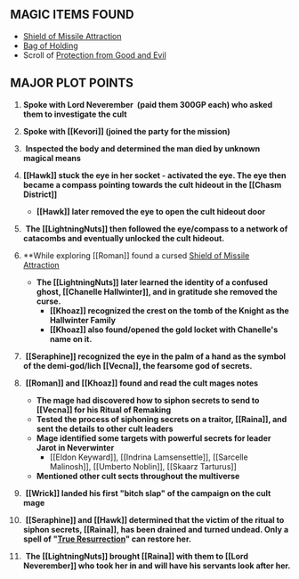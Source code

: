 ## MAGIC ITEMS FOUND
- [Shield of Missile Attraction](https://www.dndbeyond.com/magic-items/9814085-shield-of-missile-attraction-uncursed)
- [Bag of Holding](https://www.dndbeyond.com/magic-items/9228356-bag-of-holding)
- Scroll of [Protection from Good and Evil](https://www.dndbeyond.com/spells/2618912-protection-from-evil-and-good)

## MAJOR PLOT POINTS
1. **Spoke with Lord Neverember  (paid them 300GP each) who asked them to investigate the cult**

 2.  **Spoke with [[Kevori]] (joined the party for the mission)**

3.  **Inspected the body and determined the man died by unknown magical means**

4.  **[[Hawk]] stuck the eye in her socket - activated the eye. The eye then became a compass pointing towards the cult hideout in the [[Chasm District]]**
	- **[[Hawk]] later removed the eye to open the cult hideout door**

5.  **The [[LightningNuts]] then followed the eye/compass to a network of catacombs and eventually unlocked the cult hideout.**

6. **While exploring [[Roman]] found a cursed [Shield of Missile Attraction](https://www.dndbeyond.com/magic-items/9814085-shield-of-missile-attraction-uncursed)  
	- **The [[LightningNuts]] later learned the identity of a confused ghost, [[Chanelle Hallwinter]], and in gratitude she removed the curse.**
		- **[[Khoaz]] recognized the crest on the tomb of the Knight as the Hallwinter Family**
		- **[[Khoaz]] also found/opened the gold locket with Chanelle's name on it.**


7.  **[[Seraphine]] recognized the eye in the palm of a hand as the symbol of the demi-god/lich [[Vecna]], the fearsome god of secrets.**

8.  **[[Roman]] and [[Khoaz]] found and read the cult mages notes**
	- **The mage had discovered how to siphon secrets to send to [[Vecna]] for his Ritual of Remaking**
	- **Tested the process of siphoning secrets on a traitor, [[Raina]], and sent the details to other cult leaders**
	- **Mage identified some targets with powerful secrets for leader Jarot in Neverwinter**
		- [[Eldon Keyward]], [[Indrina Lamsensettle]], [[Sarcelle Malinosh]], [[Umberto Noblin]], [[Skaarz Tarturus]]
	- **Mentioned other cult sects throughout the multiverse**

9.  **[[Wrick]] landed his first "bitch slap" of the campaign on the cult mage**

10.  **[[Seraphine]] and [[Hawk]] determined that the victim of the ritual to siphon secrets, [[Raina]], has been drained and turned undead. Only a spell of "[True Resurrection](https://www.dndbeyond.com/spells/2619199-true-resurrection)" can restore her.**

11.  **The [[LightningNuts]] brought [[Raina]] with them to [[Lord Neverember]] who took her in and will have his servants look after her.**

